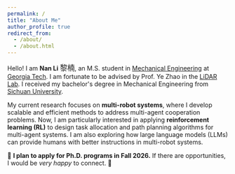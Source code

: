 ```yaml
---
permalink: /
title: "About Me"
author_profile: true
redirect_from:
  - /about/
  - /about.html
---
```


Hello! I am **Nan Li** <span style="font-family: 'KaiTi', '楷体', serif; font-size: 1.2em;">黎楠</span>, an M.S. student in [Mechanical Engineering](https://www.me.gatech.edu/) at [Georgia Tech](https://www.gatech.edu/). I am fortunate to be advised by Prof. Ye Zhao in the [LiDAR Lab](https://lab-idar.gatech.edu/). I received my bachelor's degree in Mechanical Engineering from [Sichuan University](https://www.scu.edu.cn/).  

My current research focuses on **multi-robot systems**, where I develop scalable and efficient methods to address multi-agent cooperation problems. Now, I am particularly interested in applying **reinforcement learning (RL)** to design task allocation and path planning algorithms for multi-agent systems. I am also exploring how large language models (LLMs) can provide humans with better instructions in multi-robot systems.  

🚀 **I plan to apply for Ph.D. programs in Fall 2026.**  If there are opportunities, I would be *very happy* to connect. 🤗
  
